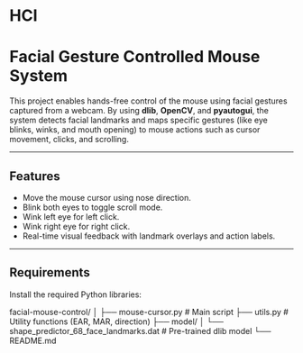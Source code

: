 # HCI
# Facial Gesture Controlled Mouse System

This project enables hands-free control of the mouse using facial gestures captured from a webcam. By using **dlib**, **OpenCV**, and **pyautogui**, the system detects facial landmarks and maps specific gestures (like eye blinks, winks, and mouth opening) to mouse actions such as cursor movement, clicks, and scrolling.

---

## Features

- Move the mouse cursor using nose direction.
- Blink both eyes to toggle scroll mode.
- Wink left eye for left click.
- Wink right eye for right click.
- Real-time visual feedback with landmark overlays and action labels.

---

## Requirements

Install the required Python libraries:

facial-mouse-control/
│
├── mouse-cursor.py            # Main script
├── utils.py                   # Utility functions (EAR, MAR, direction)
├── model/
│   └── shape_predictor_68_face_landmarks.dat  # Pre-trained dlib model
└── README.md
